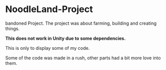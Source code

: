 # NoodleLand-Project

bandoned Project. The project was about farming, building and creating things.

**This does not work in Unity due to some dependencies.**

This is only to display some of my code.

Some of the code was made in a rush, other parts had a bit more love into them.
